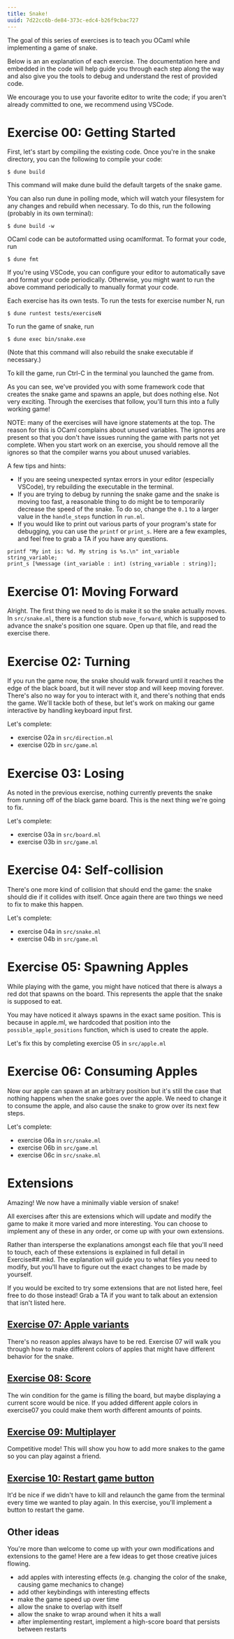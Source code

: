 ```yaml
---
title: Snake!
uuid: 7d22cc6b-de84-373c-edc4-b26f9cbac727
---
```


The goal of this series of exercises is to teach you OCaml while
implementing a game of snake.

Below is an an explanation of each exercise. The documentation here
and embedded in the code will help guide you through each step along
the way and also give you the tools to debug and understand the rest
of provided code.

We encourage you to use your favorite editor to write the code; if you
aren't already committed to one, we recommend using VSCode.

# Exercise 00: Getting Started


First, let's start by compiling the existing code. Once you're in the
snake directory, you can the following to compile your code:

` $ dune build `

This command will make dune build the default targets of the snake
game.

You can also run dune in polling mode, which will watch your
filesystem for any changes and rebuild when necessary. To do this, run
the following (probably in its own terminal):

` $ dune build -w `

OCaml code can be autoformatted using ocamlformat. To format your code, run

` $ dune fmt `

If you're using VSCode, you can configure your editor to automatically save and
format your code periodically. Otherwise, you might want to run the above command
periodically to manually format your code.

Each exercise has its own tests. To run the tests for exercise number N, run

` $ dune runtest tests/exerciseN `

To run the game of snake, run

` $ dune exec bin/snake.exe `

(Note that this command will also rebuild the snake executable if
necessary.)


To kill the game, run Ctrl-C in the terminal you launched the game from.

As you can see, we've provided you with some framework code that
creates the snake game and spawns an apple, but does nothing else. Not
very exciting. Through the exercises that follow, you'll turn this
into a fully working game!

NOTE: many of the exercises will have ignore statements at the
top. The reason for this is OCaml complains about unused
variables. The ignores are present so that you don't have issues
running the game with parts not yet complete. When you start work on
an exercise, you should remove all the ignores so that the compiler
warns you about unused variables.

A few tips and hints:

- If you are seeing unexpected syntax errors in your editor
  (especially VSCode), try rebuilding the executable in the
  terminal.
- If you are trying to debug by running the snake game and the snake
  is moving too fast, a reasonable thing to do might be to temporarily
  decrease the speed of the snake. To do so, change the `0.1` to a
  larger value in the `handle_steps` function in `run.ml`.
- If you would like to print out various parts of your program's state
  for debugging, you can use the `printf` or `print_s`. Here are a few
  examples, and feel free to grab a TA if you have any questions.

```
printf "My int is: %d. My string is %s.\n" int_variable string_variable;
print_s [%message (int_variable : int) (string_variable : string)];
```

# Exercise 01: Moving Forward

Alright. The first thing we need to do is make it so the snake
actually moves. In `src/snake.ml`, there is a function stub
`move_forward`, which is supposed to advance the snake's position one
square. Open up that file, and read the exercise there.

# Exercise 02: Turning

If you run the game now, the snake should walk forward until it
reaches the edge of the black board, but it will never stop and will
keep moving forever. There's also no way for you to interact with
it, and there's nothing that ends the game. We'll tackle both of
these, but let's work on making our game interactive by handling
keyboard input first.

Let's complete:

- exercise 02a in `src/direction.ml`
- exercise 02b in `src/game.ml`

# Exercise 03: Losing

As noted in the previous exercise, nothing currently prevents the
snake from running off of the black game board. This is the next thing
we're going to fix.

Let's complete:

- exercise 03a in `src/board.ml`
- exercise 03b in `src/game.ml`

# Exercise 04: Self-collision

There's one more kind of collision that should end the game: the snake
should die if it collides with itself. Once again there are two things
we need to fix to make this happen.

Let's complete:

- exercise 04a in `src/snake.ml`
- exercise 04b in `src/game.ml`

# Exercise 05: Spawning Apples

While playing with the game, you might have noticed that there is
always a red dot that spawns on the board. This represents the apple
that the snake is supposed to eat.

You may have noticed it always spawns in the exact same position. This
is because in apple.ml, we hardcoded that position into the
`possible_apple_positions` function, which is used to create the
apple.

Let's fix this by completing exercise 05 in `src/apple.ml`

# Exercise 06: Consuming Apples

Now our apple can spawn at an arbitrary position but it's still the
case that nothing happens when the snake goes over the apple.  We need
to change it to consume the apple, and also cause the snake to grow
over its next few steps.

Let's complete:

- exercise 06a in `src/snake.ml`
- exercise 06b in `src/game.ml`
- exercise 06c in `src/snake.ml`

# Extensions

Amazing! We now have a minimally viable version of snake!

All exercises after this are extensions which will update and modify
the game to make it more varied and more interesting. You can choose
to implement any of these in any order, or come up with your own
extensions.

Rather than intersperse the explanations amongst each file that you'll
need to touch, each of these extensions is explained in full detail in
Exercise##.mkd. The explanation will guide you to what files you need
to modify, but you'll have to figure out the exact changes to be made
by yourself.

If you would be excited to try some extensions that are not listed
here, feel free to do those instead!  Grab a TA if you want to talk
about an extension that isn't listed here.

## [Exercise 07: Apple variants](Exercise07.mkd)

There's no reason apples always have to be red. Exercise 07 will walk
you through how to make different colors of apples that might have
different behavior for the snake.

## [Exercise 08: Score](Exercise08.mkd)

The win condition for the game is filling the board, but maybe
displaying a current score would be nice. If you added different apple
colors in exercise07 you could make them worth different amounts of
points.

## [Exercise 09: Multiplayer](Exercise09.mkd)

Competitive mode! This will show you how to add more snakes to the
game so you can play against a friend.

## [Exercise 10: Restart game button](Exercise10.mkd)

It'd be nice if we didn't have to kill and relaunch the game from the
terminal every time we wanted to play again. In this exercise, you'll
implement a button to restart the game.

## Other ideas

You're more than welcome to come up with your own modifications and
extensions to the game! Here are a few ideas to get those creative
juices flowing.

- add apples with interesting effects (e.g. changing the color of the
snake, causing game mechanics to change)
- add other keybindings with interesting effects
- make the game speed up over time
- allow the snake to overlap with itself
- allow the snake to wrap around when it hits a wall
- after implementing restart, implement a high-score board that
persists between restarts
